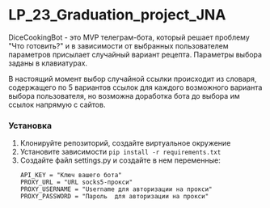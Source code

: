 # LP_23_Graduation_project_JNA
DiceCookingBot - это MVP телеграм-бота, который решает проблему "Что готовить?" и в зависимости от выбранных пользователем параметров присылает случайный вариант рецепта. Параметры выбора заданы в клавиатурах.

В настоящий момент выбор случайной ссылки происходит из словаря, содержащего по 5 вариантов ссылок для каждого возможного варианта выбора пользователя, но возможна доработка бота до выбора им ссылок напрямую с сайтов.

### Установка

1. Клонируйте репозиторий, создайте виртуальное окружение
2. Установите зависимости `pip install -r requirements.txt`
3. Создайте файл settings.py и создайте в нем переменные:
    ```
    API_KEY = "Ключ вашего бота"
    PROXY_URL = "URL socks5-прокси"
    PROXY_USERNAME = "Username для авторизации на прокси"
    PROXY_PASSWORD = "Пароль  для авторизации на прокси"
    
   